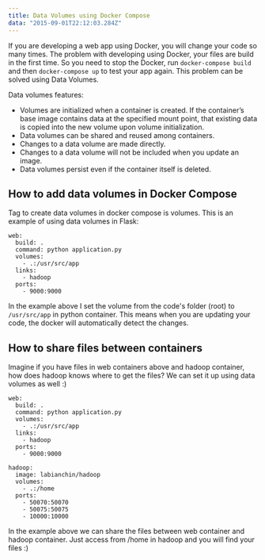 ```yaml
---
title: Data Volumes using Docker Compose
data: "2015-09-01T22:12:03.284Z"
---
```


If you are developing a web app using Docker, you will change your code so many times. The problem with developing using Docker, your files are build in the first time. So you need to stop the Docker, run `docker-compose build` and then `docker-compose up` to test your app again. This problem can be solved using Data Volumes.

Data volumes features:
* Volumes are initialized when a container is created. If the container’s base image contains data at the specified mount point, that existing data is copied into the new volume upon volume initialization.
* Data volumes can be shared and reused among containers.
* Changes to a data volume are made directly.
* Changes to a data volume will not be included when you update an image.
* Data volumes persist even if the container itself is deleted.


How to add data volumes in Docker Compose
-----------------------------------------

Tag to create data volumes in docker compose is volumes. This is an example of using data volumes in Flask:

	web:
	  build: .
	  command: python application.py
	  volumes:
	    - .:/usr/src/app
	  links:
	    - hadoop
	  ports:
	    - 9000:9000

In the example above I set the volume from the code's folder (root) to `/usr/src/app` in python container. This means when you are updating your code, the docker will automatically detect the changes.


How to share files between containers
-------------------------------------

Imagine if you have files in web containers above and hadoop container, how does hadoop knows where to get the files? We can set it up using data volumes as well :)


	web:
	  build: .
	  command: python application.py
	  volumes:
	    - .:/usr/src/app
	  links:
	    - hadoop
	  ports:
	    - 9000:9000

	hadoop:
	  image: labianchin/hadoop
	  volumes:
	    - .:/home
	  ports:
	    - 50070:50070
	    - 50075:50075
	    - 10000:10000


In the example above we can share the files between web container and hadoop container. Just access from /home in hadoop and you will find your files :)
